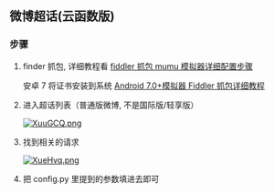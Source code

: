 ## 微博超话(云函数版)

### 步骤

1. finder 抓包, 详细教程看 [fiddler 抓包 mumu 模拟器详细配置步骤](https://blog.csdn.net/weixin_41635750/article/details/117196839)

   安卓 7 将证书安装到系统 [Android 7.0+模拟器 Fiddler 抓包详细教程](https://blog.csdn.net/qq_43278826/article/details/124291040)

2. 进入超话列表（普通版微博, 不是国际版/轻享版）

   [![XuuGCQ.png](https://s1.ax1x.com/2022/05/28/XuuGCQ.png)](https://imgtu.com/i/XuuGCQ)

3. 找到相关的请求

   [![XueHvq.png](https://s1.ax1x.com/2022/05/28/XueHvq.png)](https://imgtu.com/i/XueHvq)

4. 把 config.py 里提到的参数填进去即可

